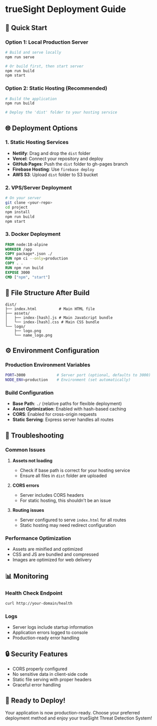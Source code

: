 # trueSight Deployment Guide

## 🚀 Quick Start

### Option 1: Local Production Server
```bash
# Build and serve locally
npm run serve

# Or build first, then start server
npm run build
npm start
```

### Option 2: Static Hosting (Recommended)
```bash
# Build the application
npm run build

# Deploy the 'dist' folder to your hosting service
```

## 🌐 Deployment Options

### 1. Static Hosting Services
- **Netlify**: Drag and drop the `dist` folder
- **Vercel**: Connect your repository and deploy
- **GitHub Pages**: Push the `dist` folder to gh-pages branch
- **Firebase Hosting**: Use `firebase deploy`
- **AWS S3**: Upload `dist` folder to S3 bucket

### 2. VPS/Server Deployment
```bash
# On your server
git clone <your-repo>
cd project
npm install
npm run build
npm start
```

### 3. Docker Deployment
```dockerfile
FROM node:18-alpine
WORKDIR /app
COPY package*.json ./
RUN npm ci --only=production
COPY . .
RUN npm run build
EXPOSE 3000
CMD ["npm", "start"]
```

## 📁 File Structure After Build
```
dist/
├── index.html          # Main HTML file
├── assets/
│   ├── index-[hash].js # Main JavaScript bundle
│   └── index-[hash].css # Main CSS bundle
└── logo/
    ├── logo.png
    └── name_logo.png
```

## ⚙️ Environment Configuration

### Production Environment Variables
```bash
PORT=3000              # Server port (optional, defaults to 3000)
NODE_ENV=production    # Environment (set automatically)
```

### Build Configuration
- **Base Path**: `./` (relative paths for flexible deployment)
- **Asset Optimization**: Enabled with hash-based caching
- **CORS**: Enabled for cross-origin requests
- **Static Serving**: Express server handles all routes

## 🔧 Troubleshooting

### Common Issues

1. **Assets not loading**
   - Check if base path is correct for your hosting service
   - Ensure all files in `dist` folder are uploaded

2. **CORS errors**
   - Server includes CORS headers
   - For static hosting, this shouldn't be an issue

3. **Routing issues**
   - Server configured to serve `index.html` for all routes
   - Static hosting may need redirect configuration

### Performance Optimization
- Assets are minified and optimized
- CSS and JS are bundled and compressed
- Images are optimized for web delivery

## 📊 Monitoring

### Health Check Endpoint
```bash
curl http://your-domain/health
```

### Logs
- Server logs include startup information
- Application errors logged to console
- Production-ready error handling

## 🔒 Security Features
- CORS properly configured
- No sensitive data in client-side code
- Static file serving with proper headers
- Graceful error handling

## 🚀 Ready to Deploy!

Your application is now production-ready. Choose your preferred deployment method and enjoy your trueSight Threat Detection System!
